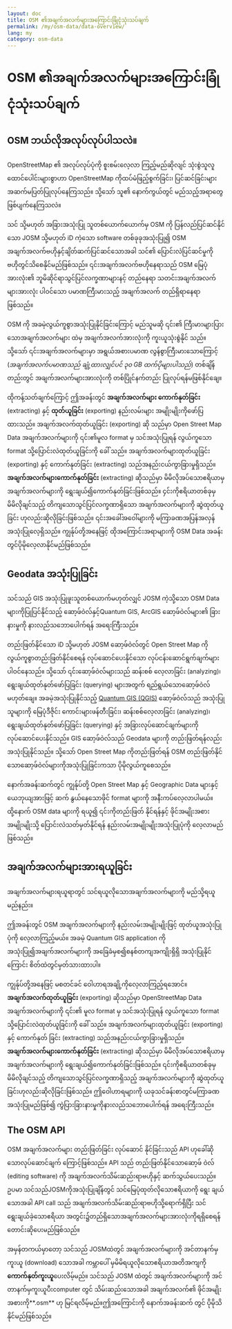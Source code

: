 ```yaml
---
layout: doc
title: OSM ၏အချက်အလက်များအကြောင်းခြုံငုံသုံးသပ်ချက်
permalink: /my/osm-data/data-overview/
lang: my
category: osm-data
---
```


OSM ၏အချက်အလက်များအကြောင်းခြုံငုံသုံးသပ်ချက်
==================



<!--In this section we'll consider how OpenStreetMap functions, which will help us to understand better how the data is structured, and how we can best utilize it.-->

OSM ဘယ်လိုအလုပ်လုပ်ပါသလဲ။
--------------
OpenStreetMap ၏ အလုပ်လုပ်ပုံကို စူးစမ်းလေ့လာ ကြည့်မည်ဆိုလျင် သုံးစွဲသူလူ ထောင်ပေါင်းများစွာဟာ OpenStreetMap ကိုထပ်မံဖြည့်စွက်ခြင်း၊ ပြင်ဆင်ခြင်းများ အဆက်မပြတ်ပြုလုပ်နေကြသည်။ သို့သော် သူ၏ နောက်ကွယ်တွင် မည်သည့်အရာတွေ ဖြစ်ပျက်နေကြသလဲ။   

သင် သို့မဟုတ် အခြားအသုံးပြု သူတစ်ယောက်ယောက်မှ OSM ကို ပြန်လည်ပြင်ဆင်နိုင်သော JOSM သို့မဟုတ် iD ကဲ့သော software တစ်ခုခုအသုံးပြု၍ OSM အချက်အလက်ဗဟိုနှင့်ချိတ်ဆက်ပြင်ဆင်သောအခါ သင်၏ ပြောင်းလဲပြင်ဆင်မှုကို ဗဟိုတွင်သိစေနိုင်မည်ဖြစ်သည်။ ၎င်းအချက်အလက်ဗဟိုနေရာသည် OSM မြေပုံအားလုံး၏ ဘူမိဆိုင်ရာသွင်ပြင်လက္ခဏာများနင့် တည်နေရာ သတင်းအချက်အလက်များအားလုံး ပါဝင်သော ပမာဏကြီးမားသည့် အချက်အလက် တည်ရှိရာနေရာဖြစ်သည်။   

OSM ကို အခမဲ့လွယ်ကူစွာအသုံးပြုနိုင်ခြင်းကြောင့် မည်သူမဆို ၎င်း၏ ကြီးမားများပြားသောအချက်အလက်များ ထဲမှ အချက်အလက်အားလုံးကို ကူးယူသုံးစွဲနိုင် သည်။ သို့သော် ၎င်းအချက်အလက်များမှာ အရွယ်အစားပမာဏ လွန်စွာကြီးမားသောကြောင့် (*အချက်အလက်ပမာဏသည် ချုံ့ထားလျှင်ပင် ၃၀ GB ထက်ပိုများပါသည်*) တစ်ချိန်တည်းတွင် အချက်အလက်များအားလုံးကို တစ်ပြိုင်နက်တည်း ပြုလုပ်ရန်မဖြစ်နိုင်ချေ။  

ထိုကန့်သတ်ချက်ကြောင့် ဤအခန်းတွင် **အချက်အလက်များ ကောက်နုတ်ခြင်း** (extracting) နှင့် **ထုတ်ယူခြင်း** (exporting) နည်းလမ်းများ အမျိုးမျိုးကိုဖော်ပြထားသည်။ အချက်အလက်ထုတ်ယူခြင်း (exporting) ဆို သည်မှာ Open Street Map Data အချက်အလက်များကို ၎င်း၏မူလ format မှ သင်အသုံးပြုရန် လွယ်ကူသော format သို့ပြောင်းလဲထုတ်ယူခြင်းကို ခေါ် သည်။ အချက်အလက်များထုတ်ယူခြင်း (exporting) နှင့် ကောက်နုတ်ခြင်း (extracting) သည်အနည်းငယ်ကွာခြားမှုရှိသည်။ **အချက်အလက်များကောက်နုတ်ခြင်း** (extracting) ဆိုသည်မှာ မိမိလိုအပ်သောဧရိယာမှ အချက်အလက်များကို ရွေးချယ်၍ကောက်နုတ်ခြင်းဖြစ်သည်။ ၄င်းကိုဧရိယာတစ်ခုမှ မိမိလိုချင်သည့် တိကျသောသွင်ပြင်လက္ခဏာရှိသော အချက်အလက်များကို ဆွဲထုတ်ယူခြင်း ဟုလည်းဆိုလိုခြင်းဖြစ်သည်။ ၎င်းအခေါ်အဝေါ်များကို မကြာခဏအပြန်အလှန်အသုံးပြုလေ့ရှိသည်။ ကျွန်ုပ်တို့အနေဖြင့် ထိုအကြောင်းအရာများကို OSM Data အခန်းတွင်ပိုမိုလေ့လာနိုင်မည်ဖြစ်သည်။  

Geodata အသုံးပြုခြင်း
--------------
သင်သည် GIS အသုံးပြုဖူးသူတစ်ယောက်မဟုတ်လျှင် JOSM ကဲ့သို့သော OSM Data များကိုပြုပြင်နိုင်သည့် ဆော့ဖ်ဝဲလ်နှင့်Quantum GIS, ArcGIS ဆော့ဖ်ဝဲလ်များ၏ ခြားနားမှုကို နားလည်သဘောပေါက်ရန် အရေးကြီးသည်။     

တည်းဖြတ်နိုင်သော iD သို့မဟုတ် JOSM ဆော့ဖ်ဝဲလ်တွင် Open Street Map ကို လွယ်ကူစွာတည်းဖြတ်နိုင်စေရန် လုပ်ဆောင်ပေးနိုင်သော လုပ်ငန်းဆောင်ရွက်ချက်များပါဝင်နေသည်။ သို့သော် ၎င်းဆော့ဖ်ဝဲလ်များသည် ဆန်းစစ် လေ့လာခြင်း (analyzing)၊ ရွေးချယ်ထုတ်နုတ်ဖော်ပြခြင်း (querying) များအတွက် ရည်ရွယ်သောဆော့ဖ်ဝဲလ် မဟုတ်ချေ။ 
အခမဲ့အသုံးပြုနိုင်သည့် [Quantum GIS (QGIS)](http://www.qgis.org) ဆော့ဖ်ဝဲလ်သည် အသုံးပြုသူများကို မြေပုံဒီဇိုင်း ကောင်းများဖန်တီးခြင်း၊ ဆန်းစစ်လေ့လာခြင်း (analyzing)၊ ရွေးချယ်ထုတ်နုတ်ဖော်ပြခြင်း (querying) နှင့် အခြားလုပ်ဆောင်ချက်များကို လုပ်ဆောင်ပေးနိုင်သည်။ GIS ဆော့ဖ်ဝဲလ်သည် Geodata များကို တည်းဖြတ်ရန်လည်းအသုံးပြုနိုင်သည်။ သို့သော် Open Street Map ကိုတည်းဖြတ်ရန် OSM တည်းဖြတ်နိုင်သောဆော့ဖ်ဝဲလ်များကိုအသုံးပြုခြင်းကသာ ပိုမိုလွယ်ကူစေသည်။  

နောက်အခန်းဆက်တွင် ကျွန်ုပ်တို့ Open Street Map နှင့် Geographic Data များနှင့်ယေဘုယျအားဖြင့် ဆက် နွယ်နေသောဖိုင် format များကို အနီးကပ်လေ့လာပါမယ်။ ထို့နောက် OSM data များကို ရယူ၍ ၎င်းကိုတည်းဖြတ် နိုင်ရန်နှင့် ဖိုင်အမျိုးအစားအမျိုးမျိုးသို့ ပြောင်းလဲသတ်မှတ်နိုင်ရန် နည်းလမ်းအမျိုးမျိုးအသုံးပြုပုံကို လေ့လာမည်ဖြစ်သည်။  


အချက်အလက်များအားရယူခြင်း
-----------------

အချက်အလက်များရယူရာတွင် သင်ရယူလိုသောအချက်အလက်များကို မည်သို့ရယူမည်နည်း။   

ဤအခန်းတွင် OSM အချက်အလက်များကို နည်းလမ်းအမျိုးမျိုးဖြင့် ထုတ်ယူအသုံးပြုပုံကို လေ့လာကြည့်မယ်။ အခမဲ့ Quantum GIS application ကိုအသုံးပြု၍အချက်အလက်များကို အခြေခံမှစ၍စနစ်တကျအကျိုးရှိရှိ အသုံးပြုနိုင်ကြောင်း 
စိတ်ထဲတွင်မှတ်သားထားပါ။  

ကျွန်ုပ်တို့အနေဖြင့် မစတင်ခင် ဝေါဟာရအချို့ကိုလေ့လာကြည့်ရအောင်။ **အချက်အလက်ထုတ်ယူခြင်း** (exporting) ဆိုသည်မှာ OpenStreetMap Data အချက်အလက်များကို ၎င်း၏ မူလ format မှ သင်အသုံးပြုရန် လွယ်ကူသော format သို့ပြောင်းလဲထုတ်ယူခြင်းကို ခေါ် သည်။ အချက်အလက်များထုတ်ယူခြင်း (exporting) နှင့် ကောက်နုတ် ခြင်း (extracting) သည်အနည်းငယ်ကွာခြားမှုရှိသည်။ **အချက်အလက်များကောက်နုတ်ခြင်း** (extracting) ဆိုသည်မှာ မိမိလိုအပ်သောဧရိယာမှ အချက်အလက်များကို ရွေးချယ်၍ကောက်နုတ်ခြင်းဖြစ်သည်။ ၎င်းကိုဧရိယာတစ်ခုမှ မိမိလိုချင်သည့် တိကျသောသွင်ပြင်လက္ခဏာရှိသည့် အချက်အလက်များကို ဆွဲထုတ်ယူခြင်းဟုလည်းဆိုလိုခြင်းဖြစ်သည်။ ဤဝေါဟာရများကို ယခုသင်ခန်းစာတွင်မကြာခဏအသုံးပြုမည်ဖြစ်၍ ကွဲပြားခြားနားမှုကိုနားလည်သဘောပေါက်ရန် အရေးကြီးသည်။  

The OSM API
------------
OSM အချက်အလက်များ တည်းဖြတ်ခြင်း လုပ်ဆောင် နိုင်ခြင်းသည် API ဟုခေါ်ဆိုသောလုပ်ဆောင်ချက် ကြောင့်ဖြစ်သည်။ API သည် တည်းဖြတ်နိုင်သောဆော့ဖ် ဝဲလ် (editing software) ကို အချက်အလက်သိမ်းဆည်းရာဗဟိုနှင့် ဆက်သွယ်ပေးသည်။ ဥပမာ သင်သည်JOSMကိုအသုံးပြုချိန်တွင် သင်မြေပုံထုတ်လိုသောဧရိယာကို ရွေး ချယ်သောအခါ API call သည် အချက်အလက်သိမ်းဆည်းရာဗဟိုသို့ရောက်ရှိပြီး သင်ရွေးချယ်ခဲ့သောဧရိယာ အတွင်း၌တည်ရှိသောအချက်အလက်များအားလုံးကိုရရှိစေရန်တောင်းဆိုပေးမည်ဖြစ်သည်။  

အမှန်တကယ်မှာတော့ သင်သည် JOSMထဲတွင် အချက်အလက်များကို အင်တာနက်မှ ကူးယူ (download) သောအခါ ကမ္ဘာပေါ် မှမိမိရယူလိုသောဧရိယာအတိအကျကို **ကောက်နုတ်ကူးယူ**ပေးလိမ့်မည်။ သင်သည်  JOSM ထဲတွင် အချက်အလက်များကို အင်တာနက်မှကူးယူပီးcomputer တွင် သိမ်းဆည်းသောအခါ အချက်အလက်၏ ဖိုင်အမျိုးအစားကို**.osm** ဟု မြင်ရလိမ့်မည်။ဤအကြောင်းကို နောက်အခန်းဆက် တွင် ပိုမိုသိနိုင်မည်ဖြစ်သည်။  
